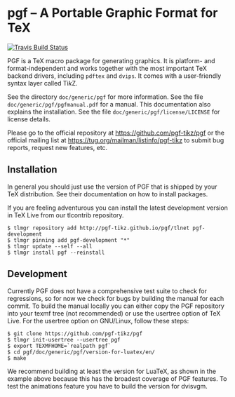 # pgf – A Portable Graphic Format for TeX

[![Travis Build Status][travis-svg]][travis-link]

PGF is a TeX macro package for generating graphics. It is platform-
and format-independent and works together with the most important TeX
backend drivers, including `pdftex` and `dvips`. It comes with a
user-friendly syntax layer called Ti*k*Z.

See the directory `doc/generic/pgf` for more information. See the file
`doc/generic/pgf/pgfmanual.pdf` for a manual. This
documentation also explains the installation.  See the file
`doc/generic/pgf/license/LICENSE` for license details.

Please go to the official repository at https://github.com/pgf-tikz/pgf or the
official mailing list at https://tug.org/mailman/listinfo/pgf-tikz to submit
bug reports, request new features, etc.

## Installation

In general you should just use the version of PGF that is shipped by
your TeX distribution.  See their documentation on how to install
packages.

If you are feeling adventurous you can install the latest development
version in TeX Live from our tlcontrib repository.
```console
$ tlmgr repository add http://pgf-tikz.github.io/pgf/tlnet pgf-development
$ tlmgr pinning add pgf-development "*"
$ tlmgr update --self --all
$ tlmgr install pgf --reinstall
```

## Development

Currently PGF does not have a comprehensive test suite to check for
regressions, so for now we check for bugs by building the manual for
each commit.  To build the manual locally you can either copy the PGF
repository into your texmf tree (not recommended) or use the usertree
option of TeX Live.  For the usertree option on GNU/Linux, follow
these steps:
```console
$ git clone https://github.com/pgf-tikz/pgf
$ tlmgr init-usertree --usertree pgf
$ export TEXMFHOME=`realpath pgf`
$ cd pgf/doc/generic/pgf/version-for-luatex/en/
$ make
```
We recommend building at least the version for LuaTeX, as shown in the
example above because this has the broadest coverage of PGF features.
To test the animations feature you have to build the version for
dvisvgm.

[travis-svg]: https://travis-ci.com/pgf-tikz/pgf.svg?branch=master
[travis-link]: https://travis-ci.com/pgf-tikz/pgf

